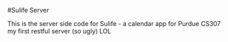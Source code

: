 #Sulife Server

This is the server side code for Sulife - a calendar app for Purdue CS307 </br>
my first restful server (so ugly) LOL
